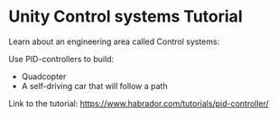 # Unity Control systems Tutorial

Learn about an engineering area called Control systems:

Use PID-controllers to build:
* Quadcopter
* A self-driving car that will follow a path 

Link to the tutorial: https://www.habrador.com/tutorials/pid-controller/
